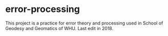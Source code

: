 # error-processing

This project is a practice for error theory and processing used in School of Geodesy and Geomatics of WHU.
Last edit in 2018.
